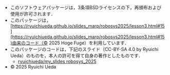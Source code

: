 - このソフトウェアパッケージは，3条項BSDライセンスの下，再頒布および使用が許可されます．
- このパッケージは，[https://ryuichiueda.github.io/slides_marp/robosys2025/lesson3.html#15](https://ryuichiueda.github.io/slides_marp/robosys2025/lesson3.html#15)由来のコード（© 2025 Hoge Fuge）を利用しています．
- このパッケージのコードは，下記のスライド（CC-BY-SA 4.0 by Ryuichi Ueda）のものを，本人の許可を得て自身の著作としたものです．
    - [ryuichiueda/my_slides robosys_2025](https://github.com/ryuichiueda/slides_marp/tree/master/robosys2025)
- © 2025 Ryuichi Ueda


